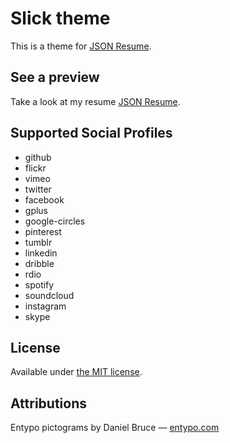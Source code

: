 # Slick theme

This is a theme for [JSON Resume](http://jsonresume.org/).

## See a preview

Take a look at my resume [JSON Resume](http://registry.jsonresume.org/dfmcphee).

## Supported Social Profiles

* github
* flickr
* vimeo
* twitter
* facebook
* gplus
* google-circles
* pinterest
* tumblr
* linkedin
* dribble
* rdio
* spotify
* soundcloud
* instagram
* skype

## License

Available under [the MIT license](http://mths.be/mit).

## Attributions

Entypo pictograms by Daniel Bruce — [entypo.com](www.entypo.com)
